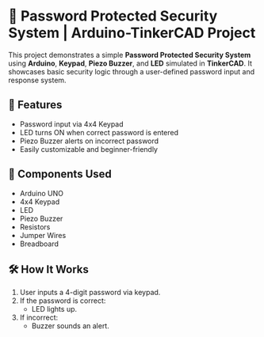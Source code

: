 # 🔐 Password Protected Security System | Arduino-TinkerCAD Project

This project demonstrates a simple **Password Protected Security System** using **Arduino**, **Keypad**, **Piezo Buzzer**, and **LED** simulated in **TinkerCAD**. It showcases basic security logic through a user-defined password input and response system.

## 🚀 Features
- Password input via 4x4 Keypad
- LED turns ON when correct password is entered
- Piezo Buzzer alerts on incorrect password
- Easily customizable and beginner-friendly

## 🧰 Components Used
- Arduino UNO
- 4x4 Keypad
- LED
- Piezo Buzzer
- Resistors
- Jumper Wires
- Breadboard

## 🛠️ How It Works
1. User inputs a 4-digit password via keypad.
2. If the password is correct:
   - LED lights up.
3. If incorrect:
   - Buzzer sounds an alert.
